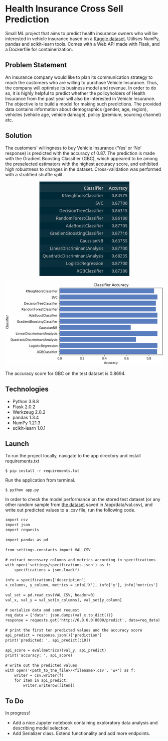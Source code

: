 # Health Insurance Cross Sell Prediction

Small ML project that aims to predict health insurance owners who will be interested in vehicle insurance based on a <a href="https://www.kaggle.com/anmolkumar/health-insurance-cross-sell-prediction">Kaggle dataset</a>. Utilises NumPy, pandas and scikit-learn tools. Comes with a Web API made with Flask, and a Dockerfile for containerization.

## Problem Statement

An insurance company would like to plan its communication strategy to reach the customers who are willing to purchase Vehicle Insurance. Thus, the company will optimise its business model and revenue. In order to do so, it is highly helpful to predict whether the policyholders of Health Insurance from the past year will also be interested in Vehicle Insurance. The objective is to build a model for making such predictions. The provided data contains information about demographics (gender, age, region), vehicles (vehicle age, vehicle damage), policy (premium, sourcing channel) etc.

## Solution

The customers’ willingness to buy Vehicle Insurance (‘Yes’ or ‘No’ response) is predicted with the accuracy of 0.87. The prediction is made with the Gradient Boosting Classifier (GBC), which appeared to be among the preselected estimators with the highest accuracy score, and exhibited high robustness to changes in the dataset. Cross-validation was performed with a stratified shuffle split.  

<p align="center">
  <img src="./images/classifier_acc_1.png">
</p>

<p align="center">
  <img src="./images/classifier_acc_2.png">
</p>
  
The accuracy score for GBC on the test dataset is 0.8694.


## Technologies

- Python 3.8.8
- Flask 2.0.2
- Werkzeug 2.0.2
- pandas 1.3.4
- NumPy 1.21.3
- scikit-learn 1.0.1

## Launch

To run the project locally, navigate to the app directory and install requirements.txt

    $ pip install -r requirements.txt


Run the application from terminal.

    $ python app.py


In order to check the model performance on the stored test dataset (or any other random sample from <a href="https://www.kaggle.com/anmolkumar/health-insurance-cross-sell-prediction">the dataset</a> saved in /app/data/val.csv), and write out predicted values to a .csv file, run the following code.

    import csv
    import json
    import requests

    import pandas as pd

    from settings.constants import VAL_CSV

    # extract necessary columns and metrics according to specifications
    with open('settings/specifications.json') as f:
        specifications = json.load(f)

    info = specifications['description']
    x_columns, y_column, metrics = info['X'], info['y'], info['metrics']

    val_set = pd.read_csv(VAL_CSV, header=0)
    val_x, val_y = val_set[x_columns], val_set[y_column]

    # serialize data and send request
    req_data = {'data': json.dumps(val_x.to_dict())}
    response = requests.get('http://0.0.0.0:8000/predict', data=req_data)

    # print the first ten predicted values and the accuracy score
    api_predict = response.json()['prediction']
    print('predicted: ', api_predict[:10])

    api_score = eval(metrics)(val_y, api_predict)
    print('accuracy: ', api_score)

    # write out the predicted values
    with open('<path_to_the_file>/<filename>.csv', 'w+') as f:
        writer = csv.writer(f)
        for item in api_predict:
            writer.writerow([item])

## To Do

In progress!
- Add a nice Jupyter notebook containing exploratory data analysis and describing model selection.
- Add Serializer class. Extend functionality and add more endpoints.
